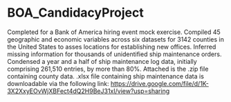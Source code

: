 # BOA_CandidacyProject
Completed for a Bank of America hiring event mock exercise. Compiled 45 geographic and economic variables across six datasets for 3142 counties in the United States to asses locations for establishing new offices. Inferred missing information for thousands of unidentified ship maintenance orders. Condensed a year and a half of ship maintenance log data, initially comprising 261,510 entries, by more than 80%. Attached is the .zip file containing county data. .xlsx file containing ship maintenance data is downloadable via the following link: https://drive.google.com/file/d/1K-3X2XxyEOvWjXBFect4dQ2H9BeJ31xI/view?usp=sharing
